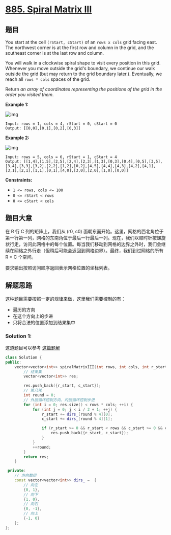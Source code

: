 # [885. Spiral Matrix III](https://leetcode.com/problems/spiral-matrix-iii/)

## 题目

You start at the cell `(rStart, cStart)` of an `rows x cols` grid facing east. The northwest corner is at the first row and column  in the grid, and the southeast corner is at the last row and column.

You will walk in a clockwise spiral shape to visit every position in  this grid. Whenever you move outside the grid's boundary, we continue  our walk outside the grid (but may return to the grid boundary later.).  Eventually, we reach all `rows * cols` spaces of the grid.

Return *an array of coordinates representing the positions of the grid in the order you visited them*.

 

**Example 1:**

![img](https://s3-lc-upload.s3.amazonaws.com/uploads/2018/08/24/example_1.png)

```
Input: rows = 1, cols = 4, rStart = 0, cStart = 0
Output: [[0,0],[0,1],[0,2],[0,3]]
```

**Example 2:**

![img](https://s3-lc-upload.s3.amazonaws.com/uploads/2018/08/24/example_2.png)

```
Input: rows = 5, cols = 6, rStart = 1, cStart = 4
Output: [[1,4],[1,5],[2,5],[2,4],[2,3],[1,3],[0,3],[0,4],[0,5],[3,5],[3,4],[3,3],[3,2],[2,2],[1,2],[0,2],[4,5],[4,4],[4,3],[4,2],[4,1],[3,1],[2,1],[1,1],[0,1],[4,0],[3,0],[2,0],[1,0],[0,0]]
```

 

**Constraints:**

- `1 <= rows, cols <= 100`
- `0 <= rStart < rows`
- `0 <= cStart < cols`

## 题目大意

在 R 行 C 列的矩阵上，我们从 (r0, c0) 面朝东面开始。这里，网格的西北角位于第一行第一列，网格的东南角位于最后一行最后一列。现在，我们以顺时针按螺旋状行走，访问此网格中的每个位置。每当我们移动到网格的边界之外时，我们会继续在网格之外行走（但稍后可能会返回到网格边界）。最终，我们到过网格的所有 R * C 个空间。

要求输出按照访问顺序返回表示网格位置的坐标列表。

## 解题思路

这种题目需要按照一定的规律来做，这里我们需要控制的有：

- 遍历的方向
- 在这个方向上的步进
- 只将合法的位置添加到结果集中

### Solution 1: 

这道题目可以参考 [这篇题解](https://leetcode.com/problems/spiral-matrix-iii/)

````c++
class Solution {
public:
    vector<vector<int>> spiralMatrixIII(int rows, int cols, int r_start, int c_start) {
        // 结果集
        vector<vector<int>> res;

        res.push_back({r_start, c_start});
        // 第几轮
        int round = 0;
        // 外层循环控制方向，内层循环控制步进
        for (int i = 0; res.size() < rows * cols; ++i) {
            for (int j = 0; j < i / 2 + 1; ++j) {
                r_start += dirs_[round % 4][0];
                c_start += dirs_[round % 4][1];

                if (r_start >= 0 && r_start < rows && c_start >= 0 && c_start < cols) {
                    res.push_back({r_start, c_start});
                }
            }
            ++round;
        }
        return res;
    }

 private:
    // 方向数组
    const vector<vector<int>> dirs_ =  {
        // 向左
        {0, 1},
        // 向下
        {1, 0},
        // 向右
        {0, -1},
        // 向上
        {-1, 0}
    };
};
````
